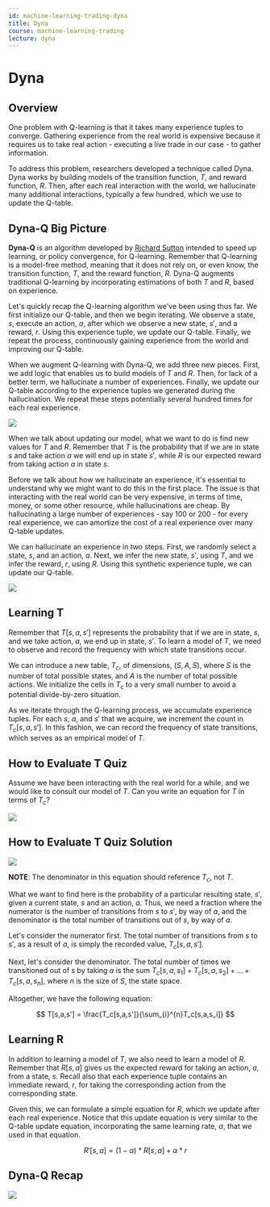 ```yaml
---
id: machine-learning-trading-dyna
title: Dyna
course: machine-learning-trading
lecture: dyna
---
```


# Dyna

## Overview

One problem with Q-learning is that it takes many experience tuples to converge. Gathering experience from the real world is expensive because it requires us to take real action - executing a live trade in our case - to gather information.

To address this problem, researchers developed a technique called Dyna. Dyna works by building models of the transition function, $T$, and reward function, $R$. Then, after each real interaction with the world, we hallucinate many additional interactions, typically a few hundred, which we use to update the Q-table.

## Dyna-Q Big Picture

**Dyna-Q** is an algorithm developed by [Richard Sutton](https://en.wikipedia.org/wiki/Richard_S._Sutton) intended to speed up learning, or policy convergence, for Q-learning. Remember that Q-learning is a model-free method, meaning that it does not rely on, or even know, the transition function, $T$, and the reward function, $R$. Dyna-Q augments traditional Q-learning by incorporating estimations of both $T$ and $R$, based on experience.

Let's quickly recap the Q-learning algorithm we've been using thus far. We first initialize our Q-table, and then we begin iterating. We observe a state, $s$, execute an action, $a$, after which we observe a new state, $s'$, and a reward, $r$. Using this experience tuple, we update our Q-table. Finally, we repeat the process, continuously gaining experience from the world and improving our Q-table.

When we augment Q-learning with Dyna-Q, we add three new pieces. First, we add logic that enables us to build models of $T$ and $R$. Then, for lack of a better term, we hallucinate a number of experiences. Finally, we update our Q-table according to the experience tuples we generated during the hallucination. We repeat these steps potentially several hundred times for each real experience.

![](https://assets.omscs.io/notes/2020-03-31-16-33-13.png)

When we talk about updating our model, what we want to do is find new values for $T$ and $R$. Remember that $T$ is the probability that if we are in state $s$ and take action $a$ we will end up in state $s'$, while $R$ is our expected reward from taking action $a$ in state $s$.

Before we talk about how we hallucinate an experience, it's essential to understand why we might want to do this in the first place. The issue is that interacting with the real world can be very expensive, in terms of time, money, or some other resource, while hallucinations are cheap. By hallucinating a large number of experiences - say 100 or 200 - for every real experience, we can amortize the cost of a real experience over many Q-table updates.

We can hallucinate an experience in two steps. First, we randomly select a state, $s$, and an action, $a$. Next, we infer the new state, $s'$, using $T$, and we infer the reward, $r$, using $R$. Using this synthetic experience tuple, we can update our Q-table.

![](https://assets.omscs.io/notes/2020-03-31-16-20-07.png)

## Learning T

Remember that $T[s,a,s']$ represents the probability that if we are in state, $s$, and we take action, $a$, we end up in state, $s'$. To learn a model of $T$, we need to observe and record the frequency with which state transitions occur.

We can introduce a new table, $T_c$, of dimensions, $(S,A,S)$, where $S$ is the number of total possible states, and $A$ is the number of total possible actions. We initialize the cells in $T_c$ to a very small number to avoid a potential divide-by-zero situation.

As we iterate through the Q-learning process, we accumulate experience tuples. For each $s$, $a$, and $s'$ that we acquire, we increment the count in $T_c[s, a, s']$. In this fashion, we can record the frequency of state transitions, which serves as an empirical model of $T$. 

## How to Evaluate T Quiz

Assume we have been interacting with the real world for a while, and we would like to consult our model of $T$. Can you write an equation for $T$ in terms of $T_c$?

![](https://assets.omscs.io/notes/2020-03-31-22-24-00.png)

## How to Evaluate T Quiz Solution

![](https://assets.omscs.io/notes/2020-03-31-22-28-58.png)

**NOTE**: The denominator in this equation should reference $T_c$, not $T$.

What we want to find here is the probability of a particular resulting state, $s'$, given a current state, $s$ and an action, $a$. Thus, we need a fraction where the numerator is the number of transitions from $s$ to $s'$, by way of $a$, and the denominator is the total number of transitions out of $s$, by way of $a$.

Let's consider the numerator first. The total number of transitions from $s$ to $s'$, as a result of $a$, is simply the recorded value, $T_c[s,a,s']$.

Next, let's consider the denominator. The total number of times we transitioned out of $s$ by taking $a$ is the sum $T_c[s,a,s_1] + T_c[s,a,s_2] + ... + T_c[s,a,s_n]$, where $n$ is the size of $S$, the state space.

Altogether, we have the following equation:

$$
T[s,a,s'] = \frac{T_c[s,a,s']}{\sum_{i}^{n}T_c[s,a,s_i]}
$$

## Learning R

In addition to learning a model of $T$, we also need to learn a model of $R$. Remember that $R[s,a]$ gives us the expected reward for taking an action, $a$, from a state, $s$. Recall also that each experience tuple contains an immediate reward, $r$, for taking the corresponding action from the corresponding state.

Given this, we can formulate a simple equation for $R$, which we update after each real experience. Notice that this update equation is very similar to the Q-table update equation, incorporating the same learning rate, $\alpha$, that we used in that equation.

$$
R'[s,a] = (1 - \alpha) * R[s,a] + \alpha * r
$$

## Dyna-Q Recap

![](https://assets.omscs.io/notes/2020-03-31-22-55-45.png)

